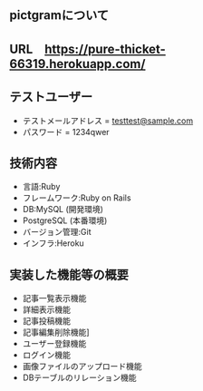 ## pictgramについて
## URL　https://pure-thicket-66319.herokuapp.com/
## テストユーザー
* テストメールアドレス = testtest@sample.com　
* パスワード = 1234qwer　
## 技術内容
* 言語:Ruby
* フレームワーク:Ruby on Rails
* DB:MySQL (開発環境)
* PostgreSQL (本番環境)
* バージョン管理:Git
* インフラ:Heroku
## 実装した機能等の概要 　
* 記事一覧表示機能
* 詳細表示機能
* 記事投稿機能
* 記事編集削除機能]
* ユーザー登録機能
* ログイン機能
* 画像ファイルのアップロード機能
* DBテーブルのリレーション機能
